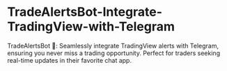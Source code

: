 # TradeAlertsBot-Integrate-TradingView-with-Telegram
TradeAlertsBot 🚀: Seamlessly integrate TradingView alerts with Telegram, ensuring you never miss a trading opportunity. Perfect for traders seeking real-time updates in their favorite chat app.
